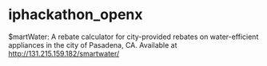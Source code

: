 # iphackathon_openx

$martWater: A rebate calculator for city-provided rebates on water-efficient appliances in the city of Pasadena, CA.
Available at http://131.215.159.182/smartwater/

